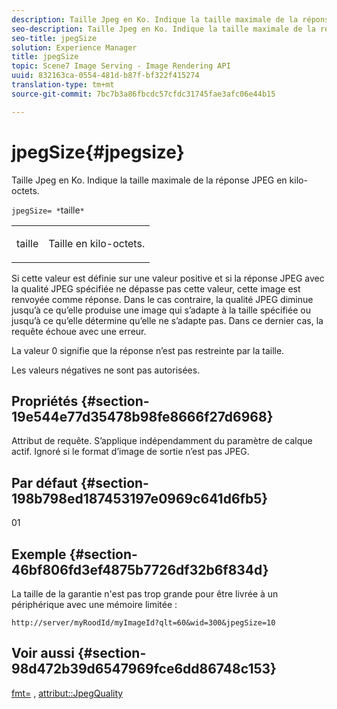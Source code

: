 ```yaml
---
description: Taille Jpeg en Ko. Indique la taille maximale de la réponse JPEG en kilo-octets.
seo-description: Taille Jpeg en Ko. Indique la taille maximale de la réponse JPEG en kilo-octets.
seo-title: jpegSize
solution: Experience Manager
title: jpegSize
topic: Scene7 Image Serving - Image Rendering API
uuid: 832163ca-0554-481d-b87f-bf322f415274
translation-type: tm+mt
source-git-commit: 7bc7b3a86fbcdc57cfdc31745fae3afc06e44b15

---
```



# jpegSize{#jpegsize}

Taille Jpeg en Ko. Indique la taille maximale de la réponse JPEG en kilo-octets.

`jpegSize= *`taille`*`

<table id="simpletable_EC2A8D8B65854B45B9CB184DA1069355"> 
 <tr class="strow"> 
  <td class="stentry"> <p><span class="codeph"> <span class="varname"> taille</span></span> </p> </td> 
  <td class="stentry"> <p>Taille en kilo-octets. </p></td> 
 </tr> 
</table>

Si cette valeur est définie sur une valeur positive et si la réponse JPEG avec la qualité JPEG spécifiée ne dépasse pas cette valeur, cette image est renvoyée comme réponse. Dans le cas contraire, la qualité JPEG diminue jusqu’à ce qu’elle produise une image qui s’adapte à la taille spécifiée ou jusqu’à ce qu’elle détermine qu’elle ne s’adapte pas. Dans ce dernier cas, la requête échoue avec une erreur.

La valeur 0 signifie que la réponse n’est pas restreinte par la taille.

Les valeurs négatives ne sont pas autorisées.

## Propriétés {#section-19e544e77d35478b98fe8666f27d6968}

Attribut de requête. S’applique indépendamment du paramètre de calque actif. Ignoré si le format d’image de sortie n’est pas JPEG.

## Par défaut {#section-198b798ed187453197e0969c641d6fb5}

01

## Exemple {#section-46bf806fd3ef4875b7726df32b6f834d}

La taille de la garantie n&#39;est pas trop grande pour être livrée à un périphérique avec une mémoire limitée :

`http://server/myRoodId/myImageId?qlt=60&wid=300&jpegSize=10`

## Voir aussi {#section-98d472b39d6547969fce6dd86748c153}

[fmt=](../../../../../is-api/http-ref/image-serving-api-ref/c-http-protocol-reference/c-command-reference/r-is-http-fmt.md#reference-cdf10043423b45ba9fe15157fb3ae37a) , [attribut::JpegQuality](../../../../../is-api/image-catalog/image-serving-api-ref/c-image-catalog-reference/c-attributes-reference/r-jpegquality.md#reference-4a879e7c46024c8a898a9fd226f9eb09)
